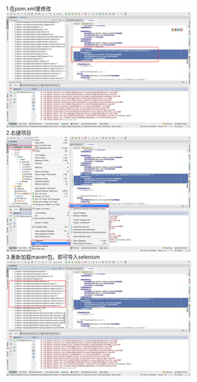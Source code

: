 1.在pom.xml里修改
![Alt text](https://github.com/942860759/DocumentCollection/blob/master/img/1.jpg)
2.右键项目
![Alt text](https://github.com/942860759/DocumentCollection/blob/master/img/2.jpg)
3.重新加载maven包，即可导入selenium
![Alt text](https://github.com/942860759/DocumentCollection/blob/master/img/3.jpg)
